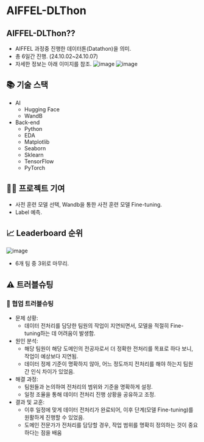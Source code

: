 # AIFFEL-DLThon

## AIFFEL-DLThon??
  - AIFFEL 과정중 진행한 데이터톤(Datathon)을 의미.
  - 총 6일간 진행. (24.10.02~24.10.07)
  - 자세한 정보는 아래 이미지를 참조.
![image](https://github.com/user-attachments/assets/c2f375eb-40b6-4b7b-9dec-adab8fd00fdc)
![image](https://github.com/user-attachments/assets/3a2240e4-f036-4027-91d2-5b1f799fa587)

## 📚 기술 스택
  - AI
    - Hugging Face
    - WandB
  - Back-end
    - Python
    - EDA
    - Matplotlib
    - Seaborn
    - Sklearn
    - TensorFlow
    - PyTorch

## 🧑‍💻 프로젝트 기여
  - 사전 훈련 모델 선택, Wandb을 통한 사전 훈련 모델 Fine-tuning.
  - Label 예측.

## 📈 Leaderboard 순위
![image](https://github.com/user-attachments/assets/3109c422-4364-4d94-9c2f-000384ee4ccb)
  - 6개 팀 중 3위로 마무리.

## ⚠️ 트러블슈팅

### 🤝 협업 트러블슈팅 
  - 문제 상황:
    - 데이터 전처리를 담당한 팀원의 작업이 지연되면서, 모델을 적절히 Fine-tuning하는 데 어려움이 발생함.
  - 원인 분석:
    - 해당 팀원이 해당 도메인의 전공자로서 더 정확한 전처리를 목표로 하다 보니, 작업이 예상보다 지연됨.
    - 데이터 정제 기준이 명확하지 않아, 어느 정도까지 전처리를 해야 하는지 팀원 간 인식 차이가 있었음.
  - 해결 과정:
    - 팀원들과 논의하여 전처리의 범위와 기준을 명확하게 설정.
    - 일정 조율을 통해 데이터 전처리 진행 상황을 공유하고 조정.
  - 결과 및 교훈:
    - 이후 일정에 맞게 데이터 전처리가 완료되어, 이후 단계(모델 Fine-tuning)를 원활하게 진행할 수 있었음.
    - 도메인 전문가가 전처리를 담당할 경우, 작업 범위를 명확히 정의하는 것이 중요하다는 점을 배움
